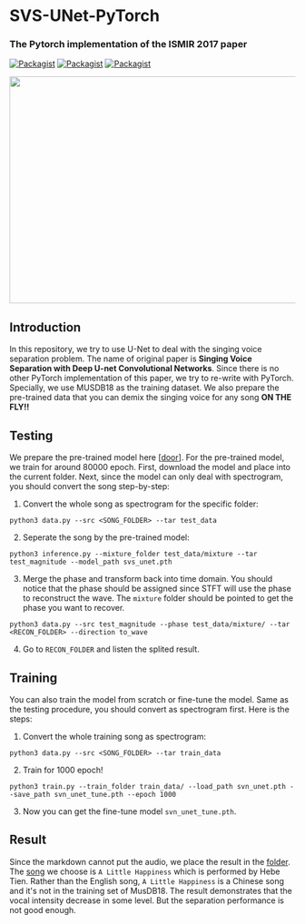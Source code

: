 # SVS-UNet-PyTorch
### The Pytorch implementation of the ISMIR 2017 paper

[![Packagist](https://img.shields.io/badge/Pytorch-1.0.0-red.svg)]()
[![Packagist](https://img.shields.io/badge/Python-3.5.0-blue.svg)]()
[![Packagist](https://img.shields.io/badge/Librosa-0.6.3-brightgreen.svg)]()

<p align="center">
  <img src="https://pic4.zhimg.com/v2-8df8cad1df47e4a4be76537815663352_1200x500.jpg" width=600 height=400/>
</p> 


Introduction
---
In this repository, we try to use U-Net to deal with the singing voice separation problem. The name of original paper is **Singing Voice Separation with Deep U-net Convolutional Networks**. Since there is no other PyTorch implementation of this paper, we try to re-write with PyTorch. Specially, we use MUSDB18 as the training dataset. We also prepare the pre-trained data that you can demix the singing voice for any song **ON THE FLY!!**    

Testing
---
We prepare the pre-trained model here [[door](https://drive.google.com/drive/folders/1khv42R9Wv8fSy7TJS5KfDn7p_T6Usx1I?usp=sharing)]. For the pre-trained model, we train for around 80000 epoch. First, download the model and place into the current folder. Next, since the model can only deal with spectrogram, you should convert the song step-by-step:
1. Convert the whole song as spectrogram for the specific folder:
```
python3 data.py --src <SONG_FOLDER> --tar test_data
```

2. Seperate the song by the pre-trained model:
```
python3 inference.py --mixture_folder test_data/mixture --tar test_magnitude --model_path svs_unet.pth
```

3. Merge the phase and transform back into time domain. You should notice that the phase should be assigned since STFT will use the phase to reconstruct the wave. The `mixture` folder should be pointed to get the phase you want to recover.
```
python3 data.py --src test_magnitude --phase test_data/mixture/ --tar <RECON_FOLDER> --direction to_wave
```

4. Go to `RECON_FOLDER` and listen the splited result.    

Training
---
You can also train the model from scratch or fine-tune the model. Same as the testing procedure, you should convert as spectrogram first. Here is the steps:
1. Convert the whole training song as spectrogram:
```
python3 data.py --src <SONG_FOLDER> --tar train_data
```

2. Train for 1000 epoch!
```
python3 train.py --train_folder train_data/ --load_path svn_unet.pth --save_path svn_unet_tune.pth --epoch 1000
```

3. Now you can get the fine-tune model `svn_unet_tune.pth`. 

Result
---
Since the markdown cannot put the audio, we place the result in the [folder](https://drive.google.com/drive/folders/1Ho-ME--yRUM-e0TNJ0Ow6y3PIlo-GV1N?usp=sharing). The [song](https://www.youtube.com/watch?v=_sQSXwdtxlY) we choose is `A Little Happiness` which is performed by Hebe Tien. Rather than the English song, `A Little Happiness` is a Chinese song and it's not in the training set of MusDB18. The result demonstrates that the vocal intensity decrease in some level. But the separation performance is not good enough. 